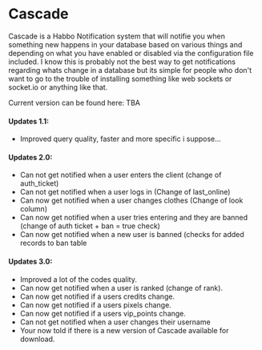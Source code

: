 # Cascade
Cascade is a Habbo Notification system that will notifie you when something new happens in your database based on various things and depending on what you have enabled or disabled via the configuration file included. I know this is probably not the best way to get notifications regarding whats change in a database but its simple for people who don't want to go to the trouble of installing something like web sockets or socket.io or anything like that.

Current version can be found here: TBA

#### Updates 1.1:
* Improved query quality, faster and more specific i suppose...

#### Updates 2.0:
* Can not get notified when a user enters the client (change of auth_ticket)
* Can not get notified when a user logs in (Change of last_online)
* Can now get notified when a user changes clothes (Change of look column)
* Can now get notified when a user tries entering and they are banned (change of auth ticket + ban = true check)
* Can now get notified when a new user is banned (checks for added records to ban table

#### Updates 3.0:
* Improved a lot of the codes quality.
* Can now get notified when a user is ranked (change of rank).
* Can now get notified if a users credits change.
* Can now get notified if a users pixels change.
* Can now get notified if a users vip_points change.
* Can not get notified when a user changes their username
* Your now told if there is a new version of Cascade available for download.
